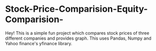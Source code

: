 # Stock-Price-Comparision-Equity-Comparision-
Hey! This is a simple fun project which compares stock prices of three different companies and provides graph. This uses Pandas, Numpy and Yahoo finance's yfinance library. 
